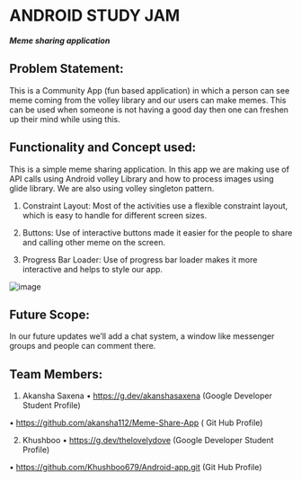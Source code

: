 # ANDROID STUDY JAM

***Meme sharing application***

**<h2>Problem Statement:</h2>**

This is a Community App (fun based application) in which a person can see meme coming from the volley library and our users can make memes. This can be used when someone is not having a good day then one can freshen up their mind while using this.

<h2>Functionality and Concept used:</h2>

This is a simple meme sharing application. In this app we are making use of API calls using Android volley Library and how to process images using glide library. We are also using volley singleton pattern.

1. Constraint Layout: Most of the activities use a flexible constraint layout, which is easy to handle for different screen sizes.

2. Buttons: Use of interactive buttons made it easier for the people to share and calling other meme on the screen.

3. Progress Bar Loader: Use of progress bar loader makes it more interactive and helps to style our app.


![image](https://user-images.githubusercontent.com/80144144/148391918-4615f346-71c5-48d0-aca8-78e1af9af56f.png)


<h2>Future Scope:</h2>

In our future updates we’ll add a chat system, a window like messenger groups and people can comment there.

<h2>Team Members:</h2>

1.	Akansha Saxena
•	https://g.dev/akanshasaxena (Google Developer Student Profile)

•	https://github.com/akansha112/Meme-Share-App ( Git Hub Profile)

2.	Khushboo
•	https://g.dev/thelovelydove (Google Developer Student Profile)

•	https://github.com/Khushboo679/Android-app.git (Git Hub Profile)



             




